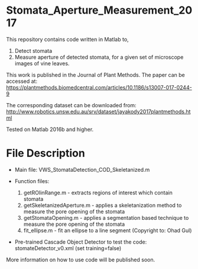# Stomata_Aperture_Measurement_2017
This repository contains code written in Matlab to, 
1. Detect stomata
2. Measure aperture of detected stomata, 
for a given set of microscope images of vine leaves.

This work is published in the Journal of Plant Methods. The paper can be accessed at: https://plantmethods.biomedcentral.com/articles/10.1186/s13007-017-0244-9

The corresponding dataset can be downloaded from:
http://www.robotics.unsw.edu.au/srv/dataset/jayakody2017plantmethods.html

Tested on Matlab 2016b and higher.

# File Description

- Main file: VWS_StomataDetection_COD_Skeletanized.m
- Function files: 
  1. getROIinRange.m - extracts regions of interest which contain stomata
  2. getSkeletanizedAperture.m	- applies a skeletanization method to measure the pore opening of the stomata
  3. getStomataOpening.m - applies a segmentation based technique to measure the pore opening of the stomata
  4. fit_ellipse.m	- fit an ellipse to a line segment (Copyright to: Ohad Gul)

- Pre-trained Cascade Object Detector to test the code: stomateDetector_v0.xml (set training=false)

More information on how to use code will be published soon.


